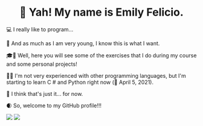 <h1 align="center">👋 Yah! My name is Emily Felicio.</h1>

💻 I really like to program...

🎯 And as much as I am very young, I know this is what I want.

🎓📁 Well, here you will see some of the exercises that I do during my course and some personal projects!

💾💡 I'm not very experienced with other programming languages, but I'm starting to learn C # and Python right now (📅 April 5, 2021).

💭 I think that's just it... for now.

🌒 So, welcome to my GitHub profile!!!

<img background="red" src="https://github-profile-summary-cards.vercel.app/api/cards/profile-details?username=EmilyFelicio&theme=dracula"/>
<img src="https://github-readme-stats.vercel.app/api/top-langs/?username=EmilyFelicio&layout=compact&theme=dracula" />

